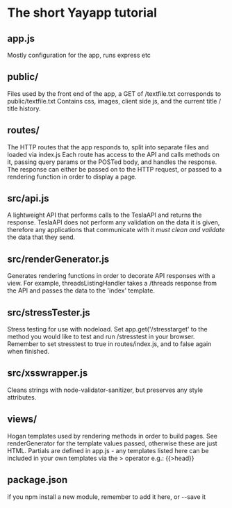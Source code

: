 The short Yayapp tutorial
=========================

## app.js
Mostly configuration for the app, runs express etc

## public/
Files used by the front end of the app, a GET of /textfile.txt corresponds to public/textfile.txt
Contains css, images, client side js, and the current title / title history.

## routes/
The HTTP routes that the app responds to, split into separate files and loaded via index.js
Each route has access to the API and calls methods on it, passing query params or the POSTed body, and handles the response.
The response can either be passed on to the HTTP request, or passed to a rendering function in order to display a page.

## src/api.js
A lightweight API that performs calls to the TeslaAPI and returns the response.
TeslaAPI does not perform any validation on the data it is given, therefore any applications that communicate with it *must clean and validate* the data that they send.

## src/renderGenerator.js
Generates rendering functions in order to decorate API responses with a view.
For example, threadsListingHandler takes a /threads response from the API and passes the data to the 'index' template.

## src/stressTester.js
Stress testing for use with nodeload. Set app.get('/stresstarget' to the method you would like to test and run /stresstest in your browser. Remember to set stresstest to true in routes/index.js, and to false again when finished.

## src/xsswrapper.js
Cleans strings with node-validator-sanitizer, but preserves any style attributes.

## views/
Hogan templates used by rendering methods in order to build pages. See renderGenerator for the template values passed, otherwise these are just HTML. Partials are defined in app.js - any templates listed here can be included in your own templates via the > operator e.g.: {{>head}}

## package.json
if you npm install a new module, remember to add it here, or --save it
